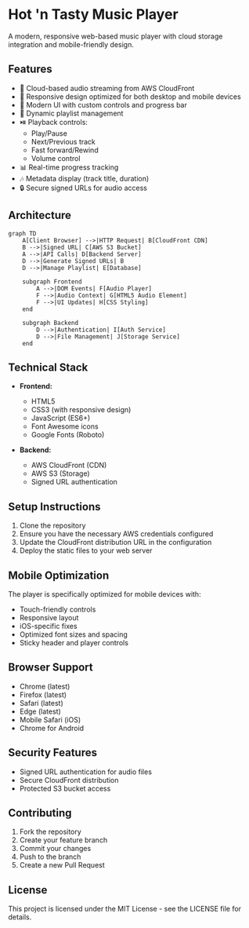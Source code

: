 # Hot 'n Tasty Music Player

A modern, responsive web-based music player with cloud storage integration and mobile-friendly design.

## Features

- 🎵 Cloud-based audio streaming from AWS CloudFront
- 📱 Responsive design optimized for both desktop and mobile devices
- 🎨 Modern UI with custom controls and progress bar
- 🔄 Dynamic playlist management
- ⏯️ Playback controls:
  - Play/Pause
  - Next/Previous track
  - Fast forward/Rewind
  - Volume control
- 📊 Real-time progress tracking
- 🎶 Metadata display (track title, duration)
- 🔒 Secure signed URLs for audio access

## Architecture

```mermaid
graph TD
    A[Client Browser] -->|HTTP Request| B[CloudFront CDN]
    B -->|Signed URL| C[AWS S3 Bucket]
    A -->|API Calls| D[Backend Server]
    D -->|Generate Signed URLs| B
    D -->|Manage Playlist| E[Database]
    
    subgraph Frontend
        A -->|DOM Events| F[Audio Player]
        F -->|Audio Context| G[HTML5 Audio Element]
        F -->|UI Updates| H[CSS Styling]
    end
    
    subgraph Backend
        D -->|Authentication| I[Auth Service]
        D -->|File Management| J[Storage Service]
    end
```

## Technical Stack

- **Frontend:**
  - HTML5
  - CSS3 (with responsive design)
  - JavaScript (ES6+)
  - Font Awesome icons
  - Google Fonts (Roboto)

- **Backend:**
  - AWS CloudFront (CDN)
  - AWS S3 (Storage)
  - Signed URL authentication

## Setup Instructions

1. Clone the repository
2. Ensure you have the necessary AWS credentials configured
3. Update the CloudFront distribution URL in the configuration
4. Deploy the static files to your web server

## Mobile Optimization

The player is specifically optimized for mobile devices with:
- Touch-friendly controls
- Responsive layout
- iOS-specific fixes
- Optimized font sizes and spacing
- Sticky header and player controls

## Browser Support

- Chrome (latest)
- Firefox (latest)
- Safari (latest)
- Edge (latest)
- Mobile Safari (iOS)
- Chrome for Android

## Security Features

- Signed URL authentication for audio files
- Secure CloudFront distribution
- Protected S3 bucket access

## Contributing

1. Fork the repository
2. Create your feature branch
3. Commit your changes
4. Push to the branch
5. Create a new Pull Request

## License

This project is licensed under the MIT License - see the LICENSE file for details.
